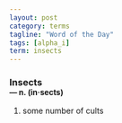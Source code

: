```yaml
---
layout: post
category: terms
tagline: "Word of the Day"
tags: [alpha_i]
term: insects
---
```


<h3>Insects<br/> <small>&mdash; n. (in<span>&middot;</span>sects)</small></h3>
<p><ol><li>some number of cults</li>
</ol></p>
